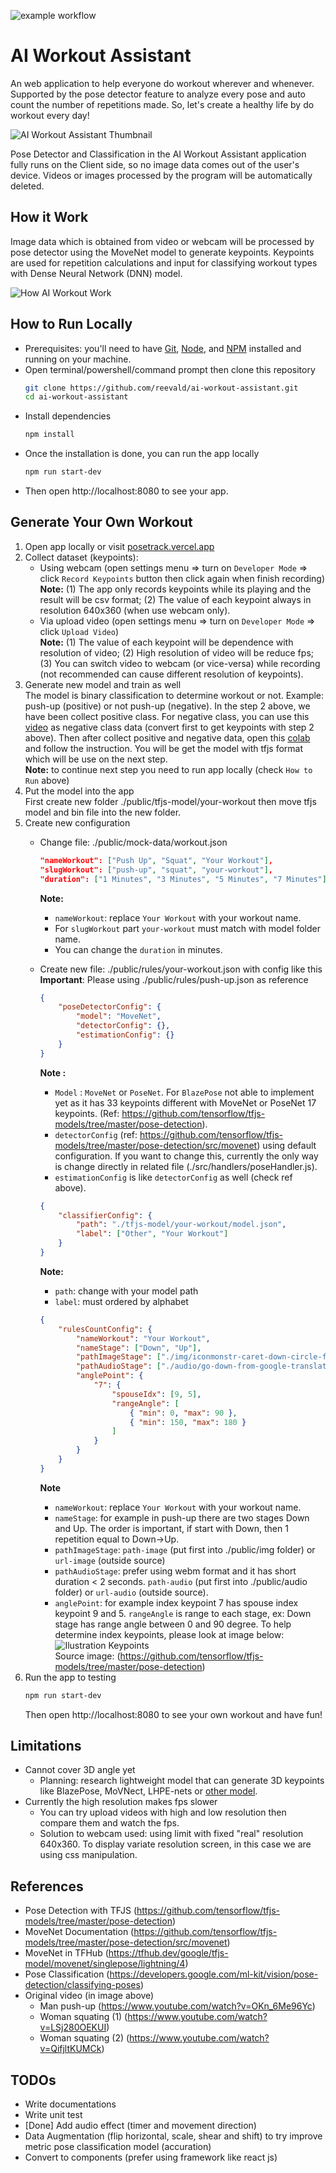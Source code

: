 ![example workflow](https://github.com/reevald/ai-workout-assistant/actions/workflows/azure-static-web-apps-agreeable-stone-079552c10.yml/badge.svg)
# AI Workout Assistant
An web application to help everyone do workout wherever and whenever. Supported by the pose detector feature to analyze every pose and auto count the number of repetitions made. So, let's create a healthy life by do workout every day!

![AI Workout Assistant Thumbnail](./public/img/social-media-thumbnail.png)

Pose Detector and Classification in the AI Workout Assistant application fully runs on the Client side, so no image data comes out of the user's device. Videos or images processed by the program will be automatically deleted.
## How it Work
Image data which is obtained from video or webcam will be processed by pose detector using the MoveNet model to generate keypoints. Keypoints are used for repetition calculations and input for classifying workout types with Dense Neural Network (DNN) model.

![How AI Workout Work](./public/img/how-it-work-ai-workout.png)

## How to Run Locally
- Prerequisites: you'll need to have [Git](https://git-scm.com/), [Node](https://nodejs.org/), and [NPM](https://www.npmjs.com/package/npm) installed and running on your machine.
- Open terminal/powershell/command prompt then clone this repository  
    ```Bash
    git clone https://github.com/reevald/ai-workout-assistant.git
    cd ai-workout-assistant
    ```
- Install dependencies
    ```Bash
    npm install
    ```
- Once the installation is done, you can run the app locally
    ```Bash
    npm run start-dev
    ```
- Then open http://localhost:8080 to see your app.

## Generate Your Own Workout
1) Open app locally or visit [posetrack.vercel.app](https://posetrack.vercel.app/)
2) Collect dataset (keypoints):  
    - Using webcam (open settings menu => turn on `Developer Mode` => click `Record Keypoints` button then click again when finish recording)  
    **Note:** (1) The app only records keypoints while its playing and the result will be csv format; (2) The value of each keypoint always in resolution 640x360 (when use webcam only).
    - Via upload video (open settings menu => turn on `Developer Mode` => click `Upload Video`)  
    **Note:** (1) The value of each keypoint will be dependence with resolution of video; (2) High resolution of video will be reduce fps; (3) You can switch video to webcam (or vice-versa) while recording (not recommended can cause different resolution of keypoints).
3) Generate new model and train as well  
    The model is binary classification to determine workout or not. Example: push-up (positive) or not push-up (negative). In the step 2 above, we have been collect positive class. For negative class, you can use this [video](https://www.youtube.com/watch?v=jJCd3sOuO2M) as negative class data (convert first to get keypoints with step 2 above). Then after collect positive and negative data, open this [colab](https://colab.research.google.com/drive/1t1t0H6xKit5uup7hFLOqGxD9cbPVcMxv?usp=sharing) and follow the instruction. You will be get the model with tfjs format which will be use on the next step.  
    **Note:** to continue next step you need to run app locally (check `How to Run` above)
4) Put the model into the app  
    First create new folder ./public/tfjs-model/your-workout then move tfjs model and bin file into the new folder.
5) Create new configuration
    - Change file: ./public/mock-data/workout.json  
        ```Json
        "nameWorkout": ["Push Up", "Squat", "Your Workout"],
        "slugWorkout": ["push-up", "squat", "your-workout"],
        "duration": ["1 Minutes", "3 Minutes", "5 Minutes", "7 Minutes"]
        ```
        **Note:**  
        - `nameWorkout`: replace `Your Workout` with your workout name.
        - For `slugWorkout` part `your-workout` must match with model folder name.
        - You can change the `duration` in minutes.
    - Create new file: ./public/rules/your-workout.json with config like this  
        **Important**: Please using ./public/rules/push-up.json as reference
        ```Json
        {
            "poseDetectorConfig": {
                "model": "MoveNet",
                "detectorConfig": {},
                "estimationConfig": {}
            }
        }
        ```
        **Note :**
        - `Model` : `MoveNet` or `PoseNet`. For `BlazePose` not able to implement yet as it has 33 keypoints different with MoveNet or PoseNet 17 keypoints. (Ref: https://github.com/tensorflow/tfjs-models/tree/master/pose-detection).
        - `detectorConfig` (ref: https://github.com/tensorflow/tfjs-models/tree/master/pose-detection/src/movenet) using default configuration. If you want to change this, currently the only way is change directly in related file (./src/handlers/poseHandler.js).
        - `estimationConfig` is like `detectorConfig` as well (check ref above).
        
        ```Json
        {
            "classifierConfig": {
                "path": "./tfjs-model/your-workout/model.json",
                "label": ["Other", "Your Workout"]
            }
        }
        ```
        **Note:**  
        - `path`: change with your model path
        - `label`: must ordered by alphabet
        ```Json
        {
            "rulesCountConfig": {
                "nameWorkout": "Your Workout",
                "nameStage": ["Down", "Up"],
                "pathImageStage": ["./img/iconmonstr-caret-down-circle-filled-64.png", "./img/iconmonstr-caret-up-circle-filled-64.png"],
                "pathAudioStage": ["./audio/go-down-from-google-translate.webm", "./audio/go-up-from-google-translate.webm"],
                "anglePoint": {
                    "7": {
                        "spouseIdx": [9, 5],
                        "rangeAngle": [
                            { "min": 0, "max": 90 },
                            { "min": 150, "max": 180 }
                        ]
                    }
                }
            }
        }
        ```
        **Note**  
        - `nameWorkout`: replace `Your Workout` with your workout name.
        - `nameStage`: for example in push-up there are two stages Down and Up. The order is important, if start with Down, then 1 repetition equal to Down->Up.
        - `pathImageStage`: `path-image` (put first into ./public/img folder) or `url-image` (outside source)
        - `pathAudioStage`: prefer using webm format and it has short duration < 2 seconds. `path-audio` (put first into ./public/audio folder) or `url-audio` (outside source).
        - `anglePoint`: for example index keypoint 7 has spouse index keypoint 9 and 5. `rangeAngle` is range to each stage, ex: Down stage has range angle between 0 and 90 degree. To help determine index keypoints, please look at image below:
        ![Ilustration Keypoints](https://camo.githubusercontent.com/b8a385301ca6b034d5f4807505e528b4512a0aa78507dec9ebafcc829b9556be/68747470733a2f2f73746f726167652e676f6f676c65617069732e636f6d2f6d6f76656e65742f636f636f2d6b6579706f696e74732d3530302e706e67)  
        Source image: (https://github.com/tensorflow/tfjs-models/tree/master/pose-detection)
6) Run the app to testing
    ```Bash
    npm run start-dev
    ```
    Then open http://localhost:8080 to see your own workout and have fun!

## Limitations
- Cannot cover 3D angle yet
    - Planning: research lightweight model that can generate 3D keypoints like BlazePose, MoVNect, LHPE-nets or [other model](https://paperswithcode.com/task/3d-human-pose-estimation).
- Currently the high resolution makes fps slower
    - You can try upload videos with high and low resolution then compare them and watch the fps.
    - Solution to webcam used: using limit with fixed "real" resolution 640x360. To display variate resolution screen, in this case we are using css manipulation.

## References
- Pose Detection with TFJS (https://github.com/tensorflow/tfjs-models/tree/master/pose-detection)
- MoveNet Documentation (https://github.com/tensorflow/tfjs-models/tree/master/pose-detection/src/movenet)
- MoveNet in TFHub (https://tfhub.dev/google/tfjs-model/movenet/singlepose/lightning/4)
- Pose Classification (https://developers.google.com/ml-kit/vision/pose-detection/classifying-poses)
- Original video (in image above)
    -   Man push-up (https://www.youtube.com/watch?v=OKn_6Me96Yc)
    -   Woman squating (1) (https://www.youtube.com/watch?v=LSj280OEKUI)
    -   Woman squating (2) (https://www.youtube.com/watch?v=QifjltKUMCk)

## TODOs
- Write documentations
- Write unit test
- [Done] Add audio effect (timer and movement direction)
- Data Augmentation (flip horizontal, scale, shear and shift) to try improve metric pose classification model (accuration)
- Convert to components (prefer using framework like react js)
